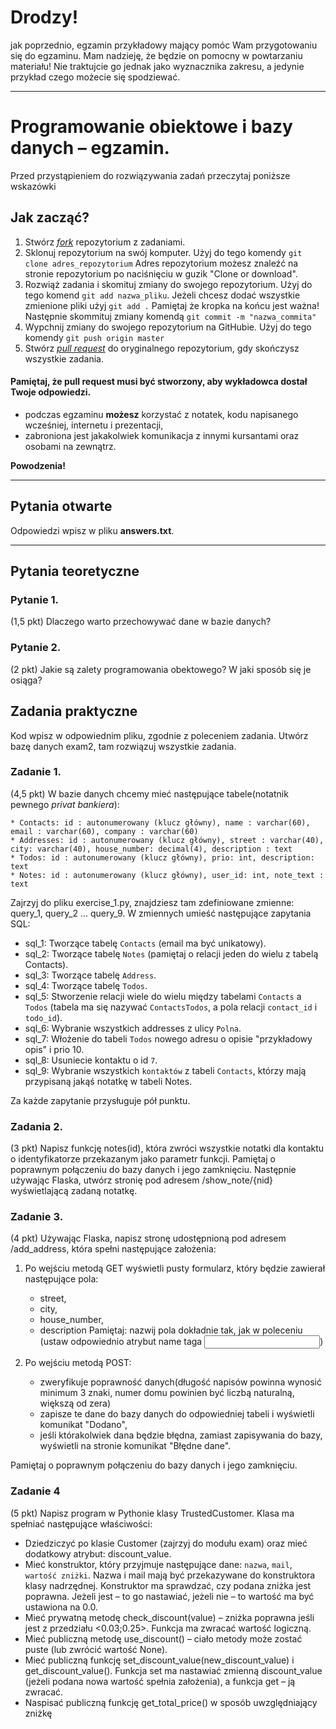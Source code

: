 # Drodzy!
jak poprzednio, egzamin przykładowy mający pomóc Wam przygotowaniu się do egzaminu.
Mam nadzieję, że będzie on pomocny w powtarzaniu materiału!
Nie traktujcie go jednak jako wyznacznika zakresu, a jedynie przykład czego możecie się spodziewać.

----------------------------------------------------------------------------------------

# Programowanie obiektowe i bazy danych &ndash; egzamin.

Przed przystąpieniem do rozwiązywania zadań przeczytaj poniższe wskazówki

## Jak zacząć?

1. Stwórz [*fork*](https://guides.github.com/activities/forking/) repozytorium z zadaniami.
2. Sklonuj repozytorium na swój komputer. Użyj do tego komendy `git clone adres_repozytorium`
Adres repozytorium możesz znaleźć na stronie repozytorium po naciśnięciu w guzik "Clone or download".
3. Rozwiąż zadania i skomituj zmiany do swojego repozytorium. Użyj do tego komend `git add nazwa_pliku`.
Jeżeli chcesz dodać wszystkie zmienione pliki użyj `git add .`
Pamiętaj że kropka na końcu jest ważna!
Następnie skommituj zmiany komendą `git commit -m "nazwa_commita"`
4. Wypchnij zmiany do swojego repozytorium na GitHubie.  Użyj do tego komendy `git push origin master`
5. Stwórz [*pull request*](https://help.github.com/articles/creating-a-pull-request) do oryginalnego repozytorium, gdy skończysz wszystkie zadania.

#### Pamiętaj, że pull request musi być stworzony, aby wykładowca dostał Twoje odpowiedzi.

* podczas egzaminu **możesz** korzystać z notatek, kodu napisanego wcześniej, internetu i prezentacji,
* zabroniona jest jakakolwiek komunikacja z innymi kursantami oraz osobami na zewnątrz.

**Powodzenia!**

----------------------------------------------------------------------------------------

## Pytania otwarte
Odpowiedzi wpisz w pliku **answers.txt**.

----------------------------------------------------------------------------------------

## Pytania teoretyczne
### Pytanie 1.
(1,5 pkt) Dlaczego warto przechowywać dane w bazie danych?

### Pytanie 2.
(2 pkt) Jakie są zalety programowania obektowego? W jaki sposób się je osiąga?

## Zadania praktyczne
Kod wpisz w odpowiednim pliku, zgodnie z poleceniem zadania. Utwórz bazę danych exam2, tam rozwiązuj wszystkie zadania.

### Zadanie 1.
(4,5 pkt) W bazie danych chcemy mieć następujące tabele(notatnik pewnego *privat bankiera*):
```
* Contacts: id : autonumerowany (klucz główny), name : varchar(60), email : varchar(60), company : varchar(60)
* Addresses: id : autonumerowany (klucz główny), street : varchar(40), city: varchar(40), house_number: decimal(4), description : text
* Todos: id : autonumerowany (klucz główny), prio: int, description: text
* Notes: id : autonumerowany (klucz główny), user_id: int, note_text : text
```
Zajrzyj do pliku exercise_1.py, znajdziesz tam zdefiniowane zmienne: query_1, query_2 ... query_9. W zmiennych umieść następujące zapytania SQL:

* sql_1: Tworzące tabelę `Contacts` (email ma być unikatowy).
* sql_2: Tworzące tabelę `Notes` (pamiętaj o relacji jeden do wielu z tabelą Contacts).
* sql_3: Tworzące tabelę `Address`.
* sql_4: Tworzące tabelę `Todos`.
* sql_5: Stworzenie relacji wiele do wielu między tabelami `Contacts` a `Todos` (tabela ma się nazywać `ContactsTodos`, a pola relacji `contact_id` i `todo_id`).
* sql_6: Wybranie wszystkich addresses z ulicy `Polna`.
* sql_7: Włożenie do tabeli `Todos` nowego adresu o opisie "przykładowy opis" i prio 10.
* sql_8: Usuniecie kontaktu o id `7`.
* sql_9: Wybranie wszystkich `kontaktów` z tabeli `Contacts`, którzy mają przypisaną jakąś notatkę w tabeli Notes.

Za każde zapytanie przysługuje pół punktu.

### Zadania 2.
(3 pkt) Napisz funkcję notes(id), która zwróci wszystkie notatki dla kontaktu o identyfikatorze przekazanym jako parametr funkcji. Pamiętaj o poprawnym połączeniu do bazy danych i jego zamknięciu. Następnie używając Flaska, utwórz stronię pod adresem /show_note/{nid} wyświetlającą zadaną notatkę.

### Zadanie 3.
(4 pkt) Używając Flaska, napisz stronę udostępnioną pod adresem /add_address, która spełni następujące założenia:
1. Po wejściu metodą GET wyświetli pusty formularz, który będzie zawierał następujące pola:
    *    street,
    *    city,
    *    house_number,
    *    description
    Pamiętaj: nazwij pola dokładnie tak, jak w poleceniu (ustaw odpowiednio atrybut name taga <input>)

2. Po wejściu metodą POST:
    *    zweryfikuje poprawność danych(długość napisów powinna wynosić minimum 3 znaki, numer domu powinien być liczbą naturalną, większą od zera)
    *    zapisze te dane do bazy danych do odpowiedniej tabeli i wyświetli komunikat "Dodano",
    *    jeśli którakolwiek dana będzie błędna, zamiast zapisywania do bazy, wyświetli na stronie komunikat "Błędne dane".

Pamiętaj o poprawnym połączeniu do bazy danych i jego zamknięciu.

### Zadanie 4
(5 pkt) Napisz program w Pythonie klasy TrustedCustomer. Klasa ma spełniać następujące właściwości:
* Dziedziczyć po klasie Customer (zajrzyj do modułu exam) oraz mieć dodatkowy atrybut: discount_value.
* Mieć konstruktor, który przyjmuje następujące dane: `nazwa`, `mail`, `wartość zniżki`. Nazwa i mail mają być przekazywane do konstruktora klasy nadrzędnej. Konstruktor ma sprawdzać, czy podana zniżka jest poprawna. Jeżeli jest – to go nastawiać, jeżeli nie – to wartość ma być ustawiona na 0.0.
* Mieć prywatną metodę check_discount(value) – zniżka poprawna jeśli jest z przedziału <0.03;0.25>. Funkcja ma zwracać wartość logiczną.
* Mieć publiczną metodę use_discount() – ciało metody może zostać puste (lub zwrócić wartość None).
* Mieć publiczną funkcję set_discount_value(new_discount_value) i get_discount_value(). Funkcja set ma nastawiać zmienną discount_value (jeżeli podana nowa wartość spełnia założenia), a funkcja get – ją zwracać.
* Naspisać publiczną funkcję get_total_price() w sposób uwzględniający zniżkę

